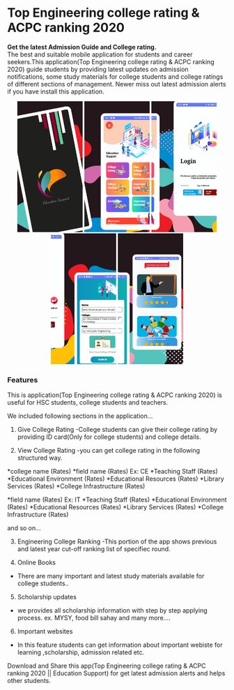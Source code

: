 # Top Engineering college rating & ACPC ranking 2020
<b>Get the latest Admission Guide and College rating.</b><br>
The best and suitable mobile application for students and career seekers.This application(Top Engineering college rating & ACPC ranking 2020) guide students by providing latest updates on admission notifications, some study materials for college students and college ratings of different sections of management. Newer miss out latest admission alerts if you have install this application.

<div align="center">
    <img src="/screenshots/screenshot 1.png" width="150px" height="300pxs"/>
    <img src="/screenshots/screenshot 2.png" width="150px" height="300pxs"/>
    <img src="/screenshots/screenshot 3.png" width="150px" height="300pxs"/>
    <img src="/screenshots/screenshot 4.png" width="150px" height="300pxs"/>
    <img src="/screenshots/screenshot 5.png" width="150px" height="300pxs"/>
</div>

<h3>Features</h3>
This is application(Top Engineering college rating & ACPC ranking 2020) is useful for HSC students, college students and teachers.

We included following sections in the application...

1. Give College Rating
-College students can give their college rating by providing ID card(Only for college students) and college details.

2. View College Rating
-you can get college rating in the following structured way.

*college name (Rates)
*field name (Rates) Ex: CE
*Teaching Staff (Rates)
*Educational Environment (Rates)
*Educational Resources (Rates)
*Library Services (Rates)
*College Infrastructure (Rates)

*field name (Rates) Ex: IT
*Teaching Staff (Rates)
*Educational Environment (Rates)
*Educational Resources (Rates)
*Library Services (Rates)
*College Infrastructure (Rates)

and so on...


3. Engineering College Ranking
-This portion of the app shows previous and latest year cut-off ranking list of specifiec round.

4. Online Books
- There are many important and latest study materials available for college students..

5. Scholarship updates
- we provides all scholarship information with step by step applying process.
ex. MYSY, food bill sahay and many more....

6. Important websites
- In this feature students can get information about important webiste for learning ,scholarship, admission related etc.


Download and Share this app(Top Engineering college rating & ACPC ranking 2020 || Education Support) for get latest admission alerts and helps other students.

